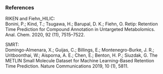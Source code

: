 ### References

RIKEN and Fiehn_HILIC:<br>
Bonini, P.; Kind, T.; Tsugawa, H.; Barupal, D. K.; Fiehn, O. Retip: Retention Time Prediction for Compound Annotation in Untargeted Metabolomics. Anal. Chem. 2020, 92 (11), 7515–7522.

SMRT:<br>
Domingo-Almenara, X.; Guijas, C.; Billings, E.; Montenegro-Burke, J. R.; Uritboonthai, W.; Aisporna, A. E.; Chen, E.; Benton, H. P.; Siuzdak, G. The METLIN Small Molecule Dataset for Machine Learning-Based Retention Time Prediction. Nature Communications 2019, 10 (1), 5811.

